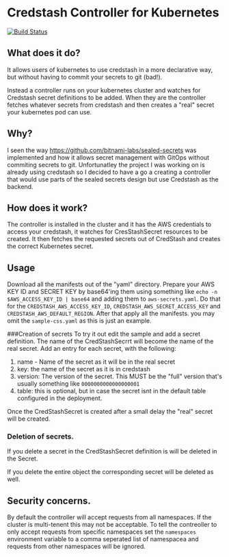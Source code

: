 # Credstash Controller for Kubernetes

[![Build Status](https://travis-ci.org/dmarkey/credstash-kubernetes-controller.svg?branch=master)](https://travis-ci.org/dmarkey/credstash-kubernetes-controller)


## What does it do?
It allows users of kubernetes to use credstash in a more declarative way, but without having to commit your secrets to git (bad!).

Instead a controller runs on your kubernetes cluster and watches for Credstash secret definitions to be added. When they are the controller fetches whatever secrets from credstash and then creates a "real" secret your kubernetes pod can use.

## Why?

I seen the way https://github.com/bitnami-labs/sealed-secrets was implemented and how it allows secret management with GitOps without commiting secrets to git. Unfortunatley the project I was working on is already using credstash so I decided to have a go a creating a controller that would use parts of the sealed secrets design but use Credstash as the backend.

## How does it work?

The controller is installed in the cluster and it has the AWS credentials to access your credstash, it watches for CresStashSecret resources to be created. It then fetches the requested secrets out of CredStash and creates the correct Kubernetes secret.

## Usage

Download all the manifests out of the "yaml" directory. Prepare your AWS KEY ID and SECRET KEY by base64'ing them using something like `echo -n $AWS_ACCESS_KEY_ID | base64`  and adding them to `aws-secrets.yaml`. Do that for the `CREDSTASH_AWS_ACCESS_KEY_ID`, `CREDSTASH_AWS_SECRET_ACCESS_KEY` and `CREDSTASH_AWS_DEFAULT_REGION`. After that apply all the manifests. you may omit the `sample-css.yaml` as this is just an example.

###Creation of secrets
To try it out edit the sample and add a secret definition. The name of the CredStashSecrrt will become the name of the real secret. Add an entry for each secret, with the following:

1. name - Name of the secret as it will be in the real secret
2. key: the name of the secret as it is in credstash
3. version: The version of the secret. This MUST be the "full" version that's usually something like `0000000000000000001`
4. table: this is optional, but in case the secret isnt in the default table configured in the deployment.

Once the CredStashSecret is created after a small delay the "real" secret will be created.

### Deletion of secrets.
If you delete a secret in the CredStashSecret definition is will be deleted in the Secret.

If you delete the entire object the corresponding secret will be deleted as well.

## Security concerns.
By default the controller will accept requests from all namespaces. If the cluster is multi-tenent this may not be acceptable. To tell the contreoller to only accept requests from specific namespaces set the `namespaces` environment variable to a comma seperated list of namespacea and requests from other namespaces will be ignored.

